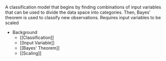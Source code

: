 A classification model that begins by finding combinations of input variables that can be used to divide the data space into categories. Then, Bayes' theorem is used to classify new observations. Requires input variables to be scaled

- Background
	- [[Classification]]
	- [[Input Variable]]
	- [[Bayes' Theorem]]
	- [[Scaling]]